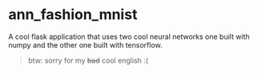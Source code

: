 # ann_fashion_mnist
A cool flask application that uses two cool neural networks 
one built with numpy and the other one built with tensorflow.

>btw: sorry for my ~~bad~~ cool english :( 
